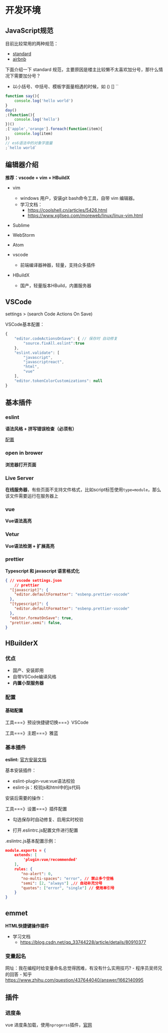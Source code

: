# 开发环境

## JavaScript规范

目前比较常用的两种规范：

- [standard](https://github.com/standard/standard)
- [airbnb](https://github.com/airbnb/javascript)

下面介绍一下 standard 规范，主要原因是楼主比较懒不太喜欢加分号，那什么情况下需要加分号？

- 以小括号、中括号、模板字面量相遇的时候，如 ()  [] ``

```javascript
function say(){
    console.log('hello world')
}
day()
;(function(){
    console.log('hello')
})()
;['apple','orange'].foreach(function(item){
    console.log(item)
})
// es6语法中的对象字面量
;`hello world`
```



## 编辑器介绍

**推荐：vscode + vim + HBuildX**

- vim
  - windows 用户，安装git bash命令工具，自带 vim 编辑器。
  - 学习文档：
    - https://coolshell.cn/articles/5426.html
    - https://www.xgllseo.com/moreweb/linux/linux-vim.html
- Sublime
- WebStorm
- Atom
- vscode
  
  - 前端编译器神器，轻量，支持众多插件
- HBuildX
  
  - 国产，轻量版本HBuild，内置服务器
  

## VSCode

settings > (search Code Actions On Save)

VSCode基本配置：

```javascript
{
    "editor.codeActionsOnSave": { // 保存时 自动修复
        "source.fixAll.eslint":true
    },
    "eslint.validate": [
        "javascript",
        "javascriptreact",
        "html",
        "vue"
    ],
    "editor.tokenColorCustomizations": null
}
```
## 基本插件

### eslint

**语法风格 + 拼写错误检查（必须有）**

[配置](https://juejin.cn/post/6844903476661583880)

### open in brower

**浏览器打开页面**

### Live Server

**在线服务器**，有些页面不支持文件格式，比如script标签使用`type=module`，那么该文件需要运行在服务器上

### vue

**Vue语法高亮**

### Vetur

**Vue语法检测 + 扩展高亮**

### prettier

**Typescript 和 javascript 语言格式化**

```json
{ // vscode settings.json
 	// prettier
  "[javascript]": {
    "editor.defaultFormatter": "esbenp.prettier-vscode"
  },
  "[typescript]": {
    "editor.defaultFormatter": "esbenp.prettier-vscode"
  },
  "editor.formatOnSave": true,
  "prettier.semi": false,
}
```




## HBuilderX

### 优点

- 国产、安装即用
- 自带VSCode编译风格
- **内置小型服务器**

### 配置

#### 基础配置

工具===》预设快捷键切换===》VSCode

工具===》主题===》雅蓝

### 基本插件

**eslint:**  [官方安装文档](https://ask.dcloud.net.cn/article/36064)

基本安装插件：

- eslint-plugin-vue:vue语法校验
- eslint-js：校验js和html中的js代码

安装后需要的操作：

工具===》设置===》插件配置

- 勾选保存时自动修复、启用实时校验

- 打开.eslintrc.js配置文件进行配置

.eslintrc.js基本配置示例：

```json
module.exports = {  
    extends: [  
        'plugin:vue/recommended'  
    ],  
    rules: {  
       "no-alert": 0,  
       "no-multi-spaces": "error", // 禁止多个空格   
       "semi": [2, "always"] ,// 自动补充分号  
       "quotes": ["error", "single"] // 使用单引号  
    }  
}
```



## emmet

**HTML快捷键操作插件**

- 学习文档
  - https://blog.csdn.net/qq_33744228/article/details/80910377

### 变量起名

网址：我在编程时给变量命名总觉得困难，有没有什么实用技巧? - 程序员吴师兄的回答 - 知乎 https://www.zhihu.com/question/437644040/answer/1662140995

## 插件

### 进度条

vue 进度条加载，使用`nprogerss`插件，[官网](https://madewith.cn/23)